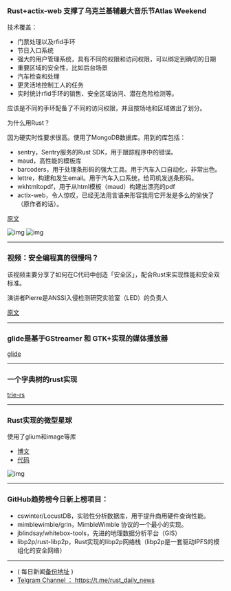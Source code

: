 ### Rust+actix-web 支撑了乌克兰基辅最大音乐节Atlas Weekend

技术覆盖：

- 门票处理以及rfid手环
- 节日入口系统
- 强大的用户管理系统，具有不同的权限和访问权限，可以绑定到确切的日期
- 重要区域的安全性，比如后台场景
- 汽车检查和处理
- 更灵活地控制工人的任务
- 实时统计rfid手环的销售、安全区域访问、潜在危险检测等。

应该是不同的手环配备了不同的访问权限，并且按场地和区域做出了划分。

为什么用Rust？

因为硬实时性要求很高。使用了MongoDB数据库。用到的库包括：

- sentry，Sentry服务的Rust SDK，用于跟踪程序中的错误。
- maud，高性能的模板库
- barcoders，用于处理条形码的强大工具。用于汽车入口自动化，非常出色。
- lettre，构建和发生email。用于汽车入口系统，给司机发送条形码。
- wkhtmltopdf，用于从html模板（maud）构建出漂亮的pdf
- actix-web，令人惊叹，已经无法用言语来形容我用它开发是多么的愉快了（原作者的话）。

[原文](https://www.reddit.com/r/rust/comments/8xdsx5/rust_actixweb_in_the_on_of_the_biggest_music/)

![img](https://wx3.sinaimg.cn/mw690/71684decly1ft4ld2jpi6j20u00twtfc.jpg)
![img](https://wx3.sinaimg.cn/mw690/71684decly1ft4ld63ad6j20u00gv4n5.jpg)

---

### 视频：安全编程真的很慢吗？

该视频主要分享了如何在C代码中创造「安全区」，配合Rust来实现性能和安全双标准。

演讲者Pierre是ANSSI入侵检测研究实验室（LED）的负责人

[原文](https://passthesalt.ubicast.tv/videos/secure-programming-is-slow-really/)

---

### glide是基于GStreamer 和 GTK+实现的媒体播放器

[glide](https://github.com/philn/glide)

---

### 一个字典树的rust实现

[trie-rs](https://github.com/aserebryakov/trie-rs)

---

### Rust实现的微型星球

使用了glium和image等库

- [博文](http://www.mattkeeter.com/projects/planets/)
- [代码](https://github.com/mkeeter/tiny-planets)

![img](https://wx3.sinaimg.cn/mw690/71684decly1ft4lfez4jeg20av0ao4qq.gif)

---

### GitHub趋势榜今日新上榜项目：

- cswinter/LocustDB，实验性分析数据库，用于提升商用硬件查询性能。
- mimblewimble/grin，MimbleWimble 协议的一个最小的实现。
- jblindsay/whitebox-tools，先进的地理数据分析平台（GIS）
- libp2p/rust-libp2p，Rust实现的libp2p网络栈（libp2p是一套驱动IPFS的模组化的安全网络）

---

- ( 每日新闻[备份地址](https://github.com/RustStudy/rust_daily_news) )
- [Telgram Channel ： https://t.me/rust_daily_news ](https://t.me/rust_daily_news )
